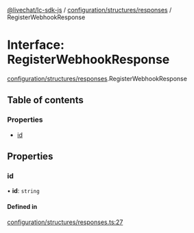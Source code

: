 [@livechat/lc-sdk-js](../README.md) / [configuration/structures/responses](../modules/configuration_structures_responses.md) / RegisterWebhookResponse

# Interface: RegisterWebhookResponse

[configuration/structures/responses](../modules/configuration_structures_responses.md).RegisterWebhookResponse

## Table of contents

### Properties

- [id](configuration_structures_responses.RegisterWebhookResponse.md#id)

## Properties

### id

• **id**: `string`

#### Defined in

[configuration/structures/responses.ts:27](https://github.com/livechat/lc-sdk-js/blob/1fa827f/src/configuration/structures/responses.ts#L27)
